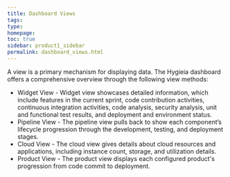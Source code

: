 ```yaml
---
title: Dashboard Views
tags: 
type: 
homepage: 
toc: true
sidebar: product1_sidebar
permalink: dashboard_views.html
---
```


A view is a primary mechanism for displaying data. The Hygieia dashboard offers a comprehensive overview through the following view methods:

- Widget View - Widget view showcases detailed information, which include features in the current sprint, code contribution activities, continuous integration activities, code analysis, security analysis, unit and functional test results, and deployment and environment status.
- Pipeline View - The pipeline view pulls back to show each component’s lifecycle progression through the development, testing, and deployment stages.
- Cloud View - The cloud view gives details about cloud resources and applications, including instance count, storage, and utilization details. 
- Product View - The product view displays each configured product's progression from code commit to deployment.
